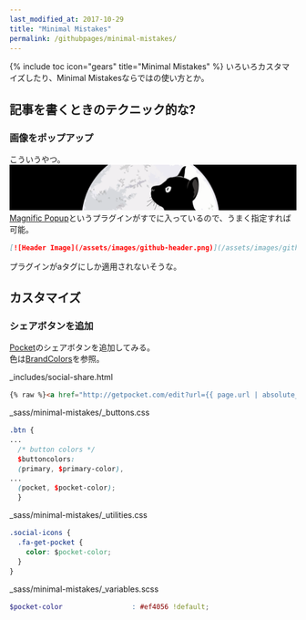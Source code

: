 ```yaml
---
last_modified_at: 2017-10-29
title: "Minimal Mistakes"
permalink: /githubpages/minimal-mistakes/
---
```

{% include toc icon="gears" title="Minimal Mistakes" %} いろいろカスタマイズしたり、Minimal Mistakesならではの使い方とか。

## 記事を書くときのテクニック的な?
### 画像をポップアップ
こういうやつ。
[![Header Image](/assets/images/github-header.png)](/assets/images/github-header.png)
[Magnific Popup](http://dimsemenov.com/plugins/magnific-popup/)というプラグインがすでに入っているので、うまく指定すれば可能。
```markdown
[![Header Image](/assets/images/github-header.png)](/assets/images/github-header.png)
```
プラグインがaタグにしか適用されないそうな。

## カスタマイズ
### シェアボタンを追加
[Pocket](https://getpocket.com)のシェアボタンを追加してみる。  
色は[BrandColors](https://brandcolors.net/)を参照。  

_includes/social-share.html
```html
{% raw %}<a href="http://getpocket.com/edit?url={{ page.url | absolute_url }}" class="btn btn--get-pocket" title="{{ site.data.ui-text[site.locale].share_on_label | default: 'Share on' }} Pocket"><i class="fa fa-fw fa-get-pocket" aria-hidden="true"></i><span> Pocket</span></a>{% endraw %}
```
_sass/minimal-mistakes/_buttons.css
```scss
.btn {
...
  /* button colors */
  $buttoncolors:
  (primary, $primary-color),
...
  (pocket, $pocket-color);
  }
```
_sass/minimal-mistakes/_utilities.css
<script src="https://gist.github.com/laureltreetop/bc64b1280cc817d099850fcc315e5c48.js"></script>
```css
.social-icons {
  .fa-get-pocket {
    color: $pocket-color;
  }
}
```
_sass/minimal-mistakes/_variables.scss
```scss
$pocket-color                 : #ef4056 !default;
```
